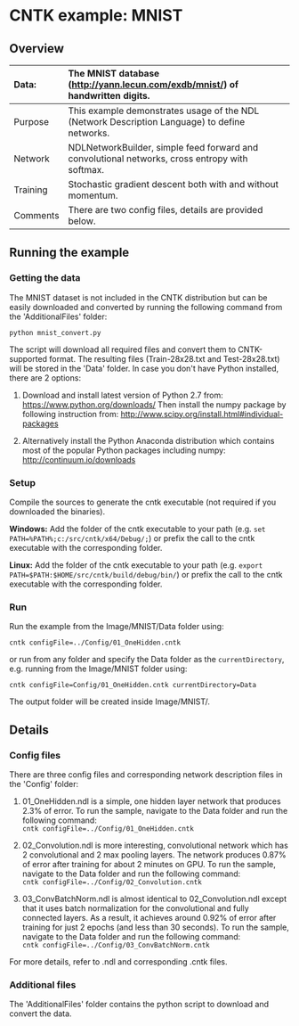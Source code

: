 # CNTK example: MNIST 

## Overview

|Data:     |The MNIST database (http://yann.lecun.com/exdb/mnist/) of handwritten digits.
|:---------|:---
|Purpose   |This example demonstrates usage of the NDL (Network Description Language) to define networks.
|Network   |NDLNetworkBuilder, simple feed forward and convolutional networks, cross entropy with softmax.
|Training  |Stochastic gradient descent both with and without momentum.
|Comments  |There are two config files, details are provided below.

## Running the example

### Getting the data

The MNIST dataset is not included in the CNTK distribution but can be easily 
downloaded and converted by running the following command from the 'AdditionalFiles' folder:

`python mnist_convert.py`

The script will download all required files and convert them to CNTK-supported format. 
The resulting files (Train-28x28.txt and Test-28x28.txt) will be stored in the 'Data' folder. 
In case you don't have Python installed, there are 2 options:

1. Download and install latest version of Python 2.7 from: https://www.python.org/downloads/ 
Then install the numpy package by following instruction from: http://www.scipy.org/install.html#individual-packages

2. Alternatively install the Python Anaconda distribution which contains most of the 
popular Python packages including numpy: http://continuum.io/downloads

### Setup

Compile the sources to generate the cntk executable (not required if you downloaded the binaries).

__Windows:__ Add the folder of the cntk executable to your path 
(e.g. `set PATH=%PATH%;c:/src/cntk/x64/Debug/;`) 
or prefix the call to the cntk executable with the corresponding folder. 

__Linux:__ Add the folder of the cntk executable to your path 
(e.g. `export PATH=$PATH:$HOME/src/cntk/build/debug/bin/`) 
or prefix the call to the cntk executable with the corresponding folder. 

### Run

Run the example from the Image/MNIST/Data folder using:

`cntk configFile=../Config/01_OneHidden.cntk`

or run from any folder and specify the Data folder as the `currentDirectory`, 
e.g. running from the Image/MNIST folder using:

`cntk configFile=Config/01_OneHidden.cntk currentDirectory=Data`

The output folder will be created inside Image/MNIST/.

## Details

### Config files

There are three config files and corresponding network description files in the 'Config' folder:

1. 01_OneHidden.ndl is a simple, one hidden layer network that produces 2.3% of error.
To run the sample, navigate to the Data folder and run the following command:  
`cntk configFile=../Config/01_OneHidden.cntk`

2. 02_Convolution.ndl is more interesting, convolutional network which has 2 convolutional and 2 max pooling layers. 
The network produces 0.87% of error after training for about 2 minutes on GPU.
To run the sample, navigate to the Data folder and run the following command:  
`cntk configFile=../Config/02_Convolution.cntk`

3. 03_ConvBatchNorm.ndl is almost identical to 02_Convolution.ndl 
except that it uses batch normalization for the convolutional and fully connected layers.
As a result, it achieves around 0.92% of error after training for just 2 epochs (and less than 30 seconds).
To run the sample, navigate to the Data folder and run the following command:  
`cntk configFile=../Config/03_ConvBatchNorm.cntk`

For more details, refer to .ndl and corresponding .cntk files.

### Additional files

The 'AdditionalFiles' folder contains the python script to download and convert the data. 
